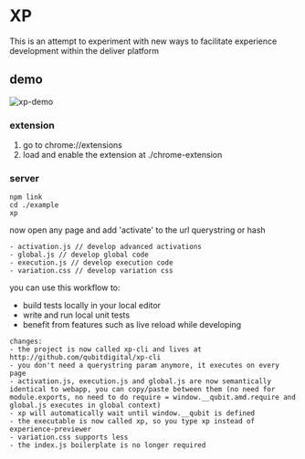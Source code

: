 # XP

This is an attempt to experiment with new ways to facilitate experience development within the deliver platform

## demo
![xp-demo](https://cloud.githubusercontent.com/assets/640611/14802248/bf9cc210-0b47-11e6-9866-ec2050dbd1b0.gif)


### extension
1. go to chrome://extensions
2. load and enable the extension at ./chrome-extension

### server
```
npm link
cd ./example
xp
```
now open any page and add 'activate' to the url querystring or hash

```
- activation.js // develop advanced activations
- global.js // develop global code
- execution.js // develop execution code
- variation.css // develop variation css
```

you can use this workflow to:
- build tests locally in your local editor
- write and run local unit tests
- benefit from features such as live reload while developing


```
changes:
- the project is now called xp-cli and lives at http://github.com/qubitdigital/xp-cli
- you don't need a querystring param anymore, it executes on every page
- activation.js, execution.js and global.js are now semantically identical to webapp, you can copy/paste between them (no need for module.exports, no need to do require = window.__qubit.amd.require and global.js executes in global context)
- xp will automatically wait until window.__qubit is defined
- the executable is now called xp, so you type xp instead of experience-previewer
- variation.css supports less
- the index.js boilerplate is no longer required
```
